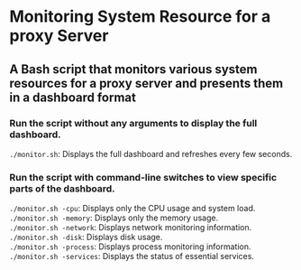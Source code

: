 # Monitoring System Resource for a proxy Server
## A Bash script that monitors various system resources for a proxy server and presents them in a dashboard format

### Run the script without any arguments to display the full dashboard.  

`./monitor.sh`: Displays the full dashboard and refreshes every few seconds.

### Run the script with command-line switches to view specific parts of the dashboard.  
`./monitor.sh -cpu`: Displays only the CPU usage and system load.  
`./monitor.sh -memory`: Displays only the memory usage.  
`./monitor.sh -network`: Displays network monitoring information.  
`./monitor.sh -disk`: Displays disk usage.  
`./monitor.sh -process`: Displays process monitoring information.  
`./monitor.sh -services`: Displays the status of essential services.  
